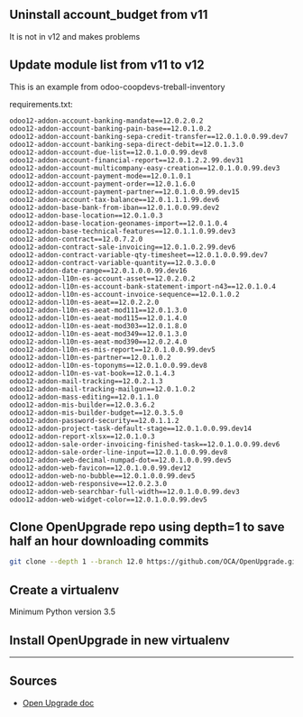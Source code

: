 ## Uninstall account\_budget from v11
It is not in v12 and makes problems

## Update module list from v11 to v12
This is an example from odoo-coopdevs-treball-inventory

requirements.txt:

```
odoo12-addon-account-banking-mandate==12.0.2.0.2
odoo12-addon-account-banking-pain-base==12.0.1.0.2
odoo12-addon-account-banking-sepa-credit-transfer==12.0.1.0.0.99.dev7
odoo12-addon-account-banking-sepa-direct-debit==12.0.1.3.0
odoo12-addon-account-due-list==12.0.1.0.0.99.dev8
odoo12-addon-account-financial-report==12.0.1.2.2.99.dev31
odoo12-addon-account-multicompany-easy-creation==12.0.1.0.0.99.dev3
odoo12-addon-account-payment-mode==12.0.1.0.1
odoo12-addon-account-payment-order==12.0.1.6.0
odoo12-addon-account-payment-partner==12.0.1.0.0.99.dev15
odoo12-addon-account-tax-balance==12.0.1.1.1.99.dev6
odoo12-addon-base-bank-from-iban==12.0.1.0.0.99.dev2
odoo12-addon-base-location==12.0.1.0.3
odoo12-addon-base-location-geonames-import==12.0.1.0.4
odoo12-addon-base-technical-features==12.0.1.1.0.99.dev3
odoo12-addon-contract==12.0.7.2.0
odoo12-addon-contract-sale-invoicing==12.0.1.0.2.99.dev6
odoo12-addon-contract-variable-qty-timesheet==12.0.1.0.0.99.dev7
odoo12-addon-contract-variable-quantity==12.0.3.0.0
odoo12-addon-date-range==12.0.1.0.0.99.dev16
odoo12-addon-l10n-es-account-asset==12.0.2.0.2
odoo12-addon-l10n-es-account-bank-statement-import-n43==12.0.1.0.4
odoo12-addon-l10n-es-account-invoice-sequence==12.0.1.0.2
odoo12-addon-l10n-es-aeat==12.0.2.2.0
odoo12-addon-l10n-es-aeat-mod111==12.0.1.3.0
odoo12-addon-l10n-es-aeat-mod115==12.0.1.4.0
odoo12-addon-l10n-es-aeat-mod303==12.0.1.8.0
odoo12-addon-l10n-es-aeat-mod349==12.0.1.3.0
odoo12-addon-l10n-es-aeat-mod390==12.0.2.4.0
odoo12-addon-l10n-es-mis-report==12.0.1.0.0.99.dev5
odoo12-addon-l10n-es-partner==12.0.1.0.2
odoo12-addon-l10n-es-toponyms==12.0.1.0.0.99.dev8
odoo12-addon-l10n-es-vat-book==12.0.1.4.3
odoo12-addon-mail-tracking==12.0.2.1.3
odoo12-addon-mail-tracking-mailgun==12.0.1.0.2
odoo12-addon-mass-editing==12.0.1.1.0
odoo12-addon-mis-builder==12.0.3.6.2
odoo12-addon-mis-builder-budget==12.0.3.5.0
odoo12-addon-password-security==12.0.1.1.2
odoo12-addon-project-task-default-stage==12.0.1.0.0.99.dev14
odoo12-addon-report-xlsx==12.0.1.0.3
odoo12-addon-sale-order-invoicing-finished-task==12.0.1.0.0.99.dev6
odoo12-addon-sale-order-line-input==12.0.1.0.0.99.dev8
odoo12-addon-web-decimal-numpad-dot==12.0.1.0.0.99.dev5
odoo12-addon-web-favicon==12.0.1.0.0.99.dev12
odoo12-addon-web-no-bubble==12.0.1.0.0.99.dev5
odoo12-addon-web-responsive==12.0.2.3.0
odoo12-addon-web-searchbar-full-width==12.0.1.0.0.99.dev3
odoo12-addon-web-widget-color==12.0.1.0.0.99.dev5
```
## Clone OpenUpgrade repo using depth=1 to save half an hour downloading commits 
```sh
git clone --depth 1 --branch 12.0 https://github.com/OCA/OpenUpgrade.git
```

## Create a virtualenv
Minimum Python version 3.5

## Install OpenUpgrade in new virtualenv


---

## Sources

* [Open Upgrade doc](https://doc.therp.nl/openupgrade/)